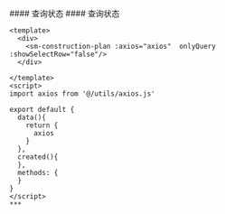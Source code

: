 
<cn>
#### 查询状态
</cn>

<us>
#### 查询状态
</us>

```tpl
<template>
  <div>
    <sm-construction-plan :axios="axios"  onlyQuery :showSelectRow="false"/>
  </div>

</template>
<script>
import axios from '@/utils/axios.js'

export default {
  data(){
    return {
      axios
    }
  },
  created(){
  },
  methods: {
  }
}
</script>
***
